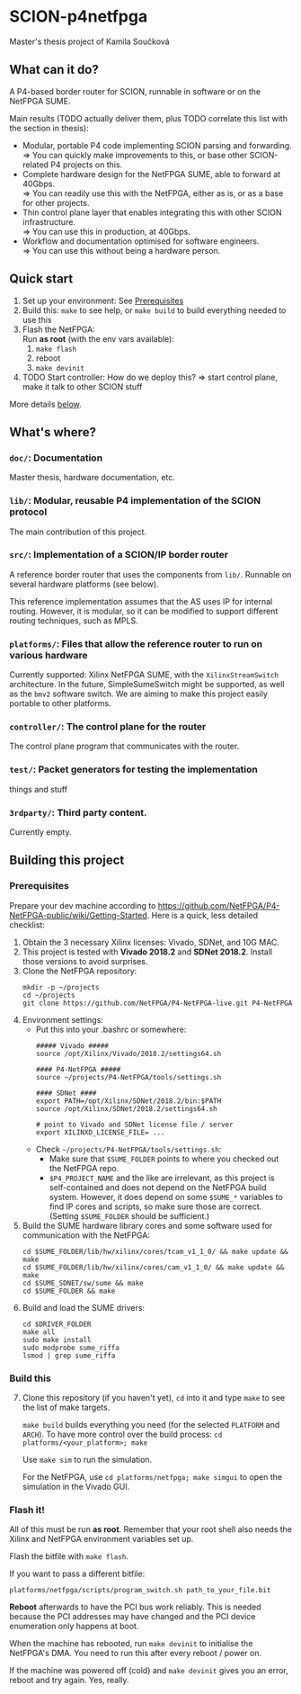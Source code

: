 # SCION-p4netfpga

Master's thesis project of Kamila Součková

## What can it do?

A P4-based border router for SCION, runnable in software or on the NetFPGA SUME.

Main results (TODO actually deliver them, plus TODO correlate this list with the section in thesis):

* Modular, portable P4 code implementing SCION parsing and forwarding.  
  => You can quickly make improvements to this, or base other SCION-related P4 projects on this.
* Complete hardware design for the NetFPGA SUME, able to forward at 40Gbps.  
  => You can readily use this with the NetFPGA, either as is, or as a base for other projects.
* Thin control plane layer that enables integrating this with other SCION infrastructure.  
  => You can use this in production, at 40Gbps.
* Workflow and documentation optimised for software engineers.  
  => You can use this without being a hardware person.

## Quick start

1. Set up your environment: See [Prerequisites](#prerequisites)
2. Build this: `make` to see help, or `make build` to build everything needed to use this
3. Flash the NetFPGA:  
   Run **as root** (with the env vars available):
   1. `make flash`
   2. reboot
   3. `make devinit`
4. TODO Start controller: How do we deploy this? => start control plane, make it talk to other SCION stuff

More details [below](#building-this-project).

## What's where?

### `doc/`: Documentation

Master thesis, hardware documentation, etc.

### `lib/`: Modular, reusable P4 implementation of the SCION protocol

The main contribution of this project.

### `src/`: Implementation of a SCION/IP border router

A reference border router that uses the components from `lib/`. Runnable on several hardware platforms (see below).

This reference implementation assumes that the AS uses IP for internal routing. However, it is modular, so it can be modified to support different routing techniques, such as MPLS.

### `platforms/`: Files that allow the reference router to run on various hardware

Currently supported: Xilinx NetFPGA SUME, with the `XilinxStreamSwitch`
architecture. In the future, SimpleSumeSwitch might be supported, as well as the `bmv2` software switch.
We are aiming to make this project easily portable to other platforms.

### `controller/`: The control plane for the router

The control plane program that communicates with the router.

### `test/`: Packet generators for testing the implementation

things and stuff

### `3rdparty/`: Third party content.

Currently empty.

## Building this project

### Prerequisites

Prepare your dev machine according to <https://github.com/NetFPGA/P4-NetFPGA-public/wiki/Getting-Started>. Here is a quick, less detailed checklist:

1. Obtain the 3 necessary Xilinx licenses: Vivado, SDNet, and 10G MAC.
2. This project is tested with **Vivado 2018.2** and **SDNet 2018.2**. Install those versions to avoid surprises.
3. Clone the NetFPGA repository:
   ```
   mkdir -p ~/projects
   cd ~/projects
   git clone https://github.com/NetFPGA/P4-NetFPGA-live.git P4-NetFPGA
   ```
4. Environment settings:
   * Put this into your .bashrc or somewhere:
     ```
     ##### Vivado #####
     source /opt/Xilinx/Vivado/2018.2/settings64.sh

     #### P4-NetFPGA #####
     source ~/projects/P4-NetFPGA/tools/settings.sh

     #### SDNet ####
     export PATH=/opt/Xilinx/SDNet/2018.2/bin:$PATH
     source /opt/Xilinx/SDNet/2018.2/settings64.sh

     # point to Vivado and SDNet license file / server
     export XILINXD_LICENSE_FILE= ... 
     ```
   * Check `~/projects/P4-NetFPGA/tools/settings.sh`:
     * Make sure that `$SUME_FOLDER` points to where you checked out the NetFPGA repo.
     * `$P4_PROJECT_NAME` and the like are irrelevant, as this project is
       self-contained and does not depend on the NetFPGA build system. However,
       it does depend on some `$SUME_*` variables to find IP cores and scripts,
       so make sure those are correct. (Setting `$SUME_FOLDER` should be
       sufficient.)
5. Build the SUME hardware library cores and some software used for communication with the NetFPGA:
   ```
   cd $SUME_FOLDER/lib/hw/xilinx/cores/tcam_v1_1_0/ && make update && make
   cd $SUME_FOLDER/lib/hw/xilinx/cores/cam_v1_1_0/ && make update && make
   cd $SUME_SDNET/sw/sume && make
   cd $SUME_FOLDER && make
   ```
6. Build and load the SUME drivers:
   ```
   cd $DRIVER_FOLDER
   make all
   sudo make install
   sudo modprobe sume_riffa
   lsmod | grep sume_riffa
   ```
   
### Build this

7. Clone this repository (if you haven't yet), `cd` into it and type `make` to
   see the list of make targets.
   
   `make build` builds everything you need (for the selected `PLATFORM` and `ARCH`). To have more control over the build process: `cd platforms/<your_platform>; make`

   Use `make sim` to run the simulation.
   
   For the NetFPGA, use `cd platforms/netfpga; make simgui` to open the simulation in the Vivado GUI.

### Flash it!

All of this must be run **as root**. Remember that your root shell also needs the
Xilinx and NetFPGA environment variables set up.

Flash the bitfile with `make flash`.

If you want to pass a different bitfile:
```
platforms/netfpga/scripts/program_switch.sh path_to_your_file.bit
```

**Reboot** afterwards to have the PCI bus work reliably. This is needed because
the PCI addresses may have changed and the PCI device enumeration only happens
at boot.

When the machine has rebooted, run `make devinit` to
initialise the NetFPGA's DMA. You need to run this after every reboot / power
on.

If the machine was powered off (cold) and `make devinit` gives you an error,
reboot and try again. Yes, really.
